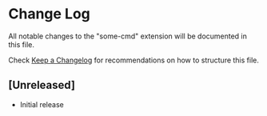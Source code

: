 # Change Log

All notable changes to the "some-cmd" extension will be documented in this file.

Check [Keep a Changelog](http://keepachangelog.com/) for recommendations on how to structure this file.

## [Unreleased]

- Initial release